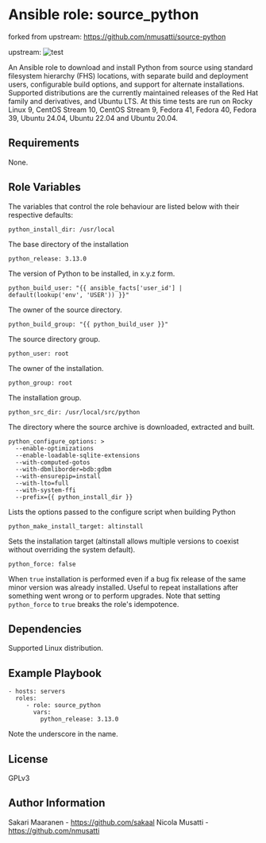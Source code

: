 Ansible role: source_python
===========================

forked from upstream: https://github.com/nmusatti/source-python

upstream: ![test](https://github.com/nmusatti/source-python/actions/workflows/test.yml/badge.svg)

An Ansible role to download and install Python from source using standard
filesystem hierarchy (FHS) locations, with separate build and deployment users,
configurable build options, and support for alternate installations. Supported
distributions are the currently maintained releases of the Red Hat family and
derivatives, and Ubuntu LTS. At this time tests are run on Rocky Linux 9, 
CentOS Stream 10, CentOS Stream 9, Fedora 41, Fedora 40, Fedora 39,
Ubuntu 24.04, Ubuntu 22.04 and Ubuntu 20.04.


Requirements
------------

None.

Role Variables
--------------

The variables that control the role behaviour are listed below with their respective defaults:

    python_install_dir: /usr/local

The base directory of the installation

    python_release: 3.13.0

The version of Python to be installed, in x.y.z form.

    python_build_user: "{{ ansible_facts['user_id'] | default(lookup('env', 'USER')) }}"

The owner of the source directory.

    python_build_group: "{{ python_build_user }}"

The source directory group.

    python_user: root

The owner of the installation.

    python_group: root

The installation group.

    python_src_dir: /usr/local/src/python

The directory where the source archive is downloaded, extracted and built.

    python_configure_options: >
      --enable-optimizations
      --enable-loadable-sqlite-extensions
      --with-computed-gotos
      --with-dbmliborder=bdb:gdbm
      --with-ensurepip=install
      --with-lto=full
      --with-system-ffi
      --prefix={{ python_install_dir }}

Lists the options passed to the configure script when building Python

    python_make_install_target: altinstall

Sets the installation target (altinstall allows multiple versions to coexist without overriding the system default).

    python_force: false

When `true` installation is performed even if a bug fix release of the same minor version was already installed.
Useful to repeat installations after something went wrong or to perform upgrades. Note that setting `python_force`
to `true` breaks the role's idempotence.

Dependencies
------------

Supported Linux distribution.

Example Playbook
----------------

    - hosts: servers
      roles:
         - role: source_python
           vars:
             python_release: 3.13.0

Note the underscore in the name.

License
-------

GPLv3

Author Information
------------------

Sakari Maaranen - https://github.com/sakaal
Nicola Musatti - https://github.com/nmusatti
